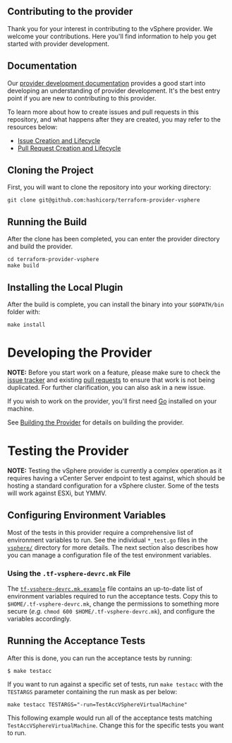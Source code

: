 ## Contributing to the provider

Thank you for your interest in contributing to the vSphere provider. We welcome your contributions. Here you'll find information to help you get started with provider development.

## Documentation

Our [provider development documentation](https://www.terraform.io/docs/extend/) provides a good start into developing an understanding of provider development. It's the best entry point if you are new to contributing to this provider.

To learn more about how to create issues and pull requests in this repository, and what happens after they are created, you may refer to the resources below:

- [Issue Creation and Lifecycle](ISSUES.md)
- [Pull Request Creation and Lifecycle](PULL_REQUESTS.md)

## Cloning the Project

First, you will want to clone the repository into your working directory:

```shell
git clone git@github.com:hashicorp/terraform-provider-vsphere
```

## Running the Build

After the clone has been completed, you can enter the provider directory and build the provider.

```shell
cd terraform-provider-vsphere
make build
```

## Installing the Local Plugin

After the build is complete, you can install the binary into your `$GOPATH/bin` folder with:

```shell
make install
```

# Developing the Provider

**NOTE:** Before you start work on a feature, please make sure to check the [issue tracker][gh-issues] and existing [pull requests][gh-prs] to ensure that work is not being duplicated. For further clarification, you can also ask in a new issue.

[gh-issues]: https://github.com/hashicorp/terraform-provider-vsphere/issues
[gh-prs]: https://github.com/hashicorp/terraform-provider-vsphere/pulls

If you wish to work on the provider, you'll first need [Go][go-website] installed on your machine.

[go-website]: https://golang.org/
[gopath]: http://golang.org/doc/code.html#GOPATH

See [Building the Provider](#building-the-provider) for details on building the provider.

# Testing the Provider

**NOTE:** Testing the vSphere provider is currently a complex operation as it requires having a vCenter Server endpoint to test against, which should be hosting a standard configuration for a vSphere cluster. Some of the tests will work against ESXi, but YMMV.

## Configuring Environment Variables

Most of the tests in this provider require a comprehensive list of environment variables to run. See the individual `*_test.go` files in the [`vsphere/`](vsphere/) directory for more details. The next section also describes how you can manage a configuration file of the test environment variables.

### Using the `.tf-vsphere-devrc.mk` File

The [`tf-vsphere-devrc.mk.example`](../tf-vsphere-devrc.mk.example) file contains an up-to-date list of environment variables required to run the acceptance tests. Copy this to `$HOME/.tf-vsphere-devrc.mk`, change the permissions to something more secure (_e.g._ `chmod 600 $HOME/.tf-vsphere-devrc.mk`), and configure the variables accordingly.

## Running the Acceptance Tests

After this is done, you can run the acceptance tests by running:

```shell
$ make testacc
```

If you want to run against a specific set of tests, run `make testacc` with the `TESTARGS` parameter containing the run mask as per below:

```shell
make testacc TESTARGS="-run=TestAccVSphereVirtualMachine"
```

This following example would run all of the acceptance tests matching `TestAccVSphereVirtualMachine`. Change this for the specific tests you want to run.
